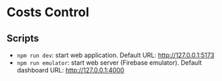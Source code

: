 # Costs Control

## Scripts 

- `npm run dev`: start web application. Default URL: http://127.0.0.1:5173
- `npm run emulator`: start web server (Firebase emulator). Default dashboard URL: http://127.0.0.1:4000